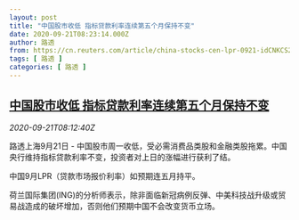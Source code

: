 ```yaml
---
layout: post
title: "中国股市收低 指标贷款利率连续第五个月保持不变"
date: 2020-09-21T08:23:14.000Z
author: 路透
from: https://cn.reuters.com/article/china-stocks-cen-lpr-0921-idCNKCS26C0TM
tags: [ 路透 ]
categories: [ 路透 ]
---
```

<!--1600676594000-->
[中国股市收低 指标贷款利率连续第五个月保持不变](https://cn.reuters.com/article/china-stocks-cen-lpr-0921-idCNKCS26C0TM)
------

<div>
<div><i>2020-09-21T08:12:40Z</i></div><p>路透上海9月21日 - 中国股市周一收低，受必需消费品类股和金融类股拖累。中国央行维持指标贷款利率不变，投资者对上日的涨幅进行获利了结。</p><p>中国9月LPR（贷款市场报价利率）如预期连五月持平。</p><p>荷兰国际集团(ING)的分析师表示，除非面临新冠病例反弹、中美科技战升级或贸易战造成的破坏增加，否则他们预期中国不会改变货币立场。</p>
</div>

